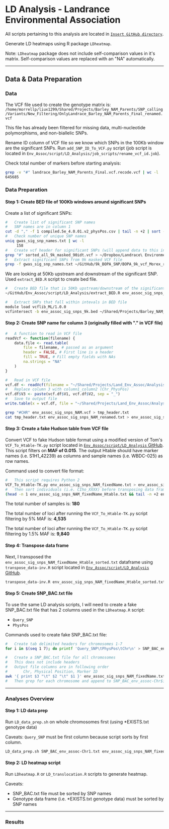 # LD Analysis - Landrance Environmental Association

All scripts pertaining to this analysis are located in [`Insert GitHub directory`]().

Generate LD heatmaps using R package `LDheatmap`.

Note: `LDheatmap` package does not include self-comparison values in it's matrix. Self-comparison values are replaced with an "NA" automatically.

---

## Data & Data Preparation

### Data

The VCF file used to create the genotype matrix is: `/home/morrellp/liux1299/Shared/Projects/Barley_NAM_Parents/SNP_calling/Variants/New_Filtering/OnlyLandrace_Barley_NAM_Parents_Final_renamed.vcf`

This file has already been filtered for missing data, multi-nucleotide polymorphisms, and non-biallelic SNPs.

Rename ID column of VCF file so we know which SNPs in the 100Kb window are the significant SNPs. Run `add_SNP_ID_To_VCF.py` script (job script is located in `Env_Assoc/script/LD_Analysis/job_scripts/rename_vcf_id.job`).

Check total number of markers before starting analysis:

```bash
grep -v "#" landrace_Barley_NAM_Parents_Final.vcf.recode.vcf | wc -l
645685
```

### Data Preparation

#### Step 1: Create BED file of 100Kb windows around significant SNPs

Create a list of significant SNPs:

```bash
#   Create list of significant SNP names
#   SNP names are in column 1
cut -d "," -f 1 compiled.5e_4.0.01.v2_physPos.csv | tail -n +2 | sort -uV > ~/Dropbox/Landrace\ Environmental\ Assocation/Analyses/LD/gwas_sig_snp_names.txt
#   Check number of unique SNP names
uniq gwas_sig_snp_names.txt | wc -l
     158
#   Create vcf header for significant SNPs (will append data to this in next step)
grep "#" sorted_all_9k_masked_90idt.vcf > ~/Dropbox/Landrace\ Environmental\ Assocation/Analyses/LD/env_assoc_sig_snps_9k.vcf
#   Extract significant SNPs from 9k masked VCF file
grep -f gwas_sig_snp_names.txt ~/GitHub/9k_BOPA_SNP/BOPA_9k_vcf_Morex_refv1/sorted_all_9k_masked_90idt.vcf >> env_assoc_sig_snps_9k.vcf
```

We are looking at 50Kb upstream and downstream of the significant SNP. Used `extract_BED.R` script to create bed file.

```bash
#   Create BED file that is 50Kb upstream/downstream of the significant SNP
~/GitHub/Env_Assoc/script/LD_Analysis/extract_BED.R env_assoc_sig_snps_9k.vcf 50000 ~/Dropbox/Landrace_Environmental_Assocation/Analyses/LD/env_assoc_sig_snps_9k.bed
```

```bash
#   Extract SNPs that fall within intevals in BED file
module load vcflib_ML/1.0.0
vcfintersect -b env_assoc_sig_snps_9k.bed ~/Shared/Projects/Barley_NAM_Parents/SNP_calling/Variants/New_Filtering/landrace_Barley_NAM_Parents_Final.vcf.recode.vcf > env_assoc_sig_snps_intersect.vcf
```

#### Step 2: Create SNP name for column 3 (originally filled with "." in VCF file)

```R
#   A function to read in VCF file
readVcf <- function(filename) {
    data.file <- read.table(
        file = filename, # passed as an argument
        header = FALSE, # First line is a header
        fill = TRUE, # Fill empty fields with NAs
        na.strings = "NA"
    )
}

#   Read in VCF file
vcf.df <- readVcf(filename = "~/Shared/Projects/Land_Env_Assoc/Analysis/LD_Analysis/env_assoc_sig_snps_NAM.vcf")
#   Replace column 3 with column1_column2 (Chr_PhysPos)
vcf.df$V3 <- paste(vcf.df$V1, vcf.df$V2, sep = "_")
#   Save to output file
write.table(x = vcf.df, file = "~/Shared/Projects/Land_Env_Assoc/Analysis/LD_Analysis/env_assoc_sig_snps_NAM_renamed.txt", sep = "\t", row.names = FALSE, col.names = FALSE, quote = FALSE)
```

```bash
grep "#CHR" env_assoc_sig_snps_NAM.vcf > tmp_header.txt
cat tmp_header.txt env_assoc_sig_snps_NAM_renamed.txt > env_assoc_sig_snps_NAM_fixedName.txt
```

#### Step 3: Create a fake Hudson table from VCF file

Convert VCF to fake Hudson table format using a modified version of Tom's `VCF_To_Htable-TK.py` script located in [`Env_Assoc/script/LD_Analysis` GitHub](https://github.com/MorrellLAB/Env_Assoc/tree/master/script/LD_Analysis). This script filters on **MAF of 0.015**. The output Htable should have marker names (i.e. S1H1_42239) as columns and sample names (i.e. WBDC-025) as row names.

Command used to convert file format:

```bash
#   This script requires Python 2
VCF_To_Htable-TK.py env_assoc_sig_snps_NAM_fixedName.txt > env_assoc_sig_snps_NAM_fixedName_Htable.txt
#   Then sort individuals (i.e. CIho_XXXX) before transposing data frame
(head -n 1 env_assoc_sig_snps_NAM_fixedName_Htable.txt && tail -n +2 env_assoc_sig_snps_NAM_fixedName_Htable.txt | sort -u -k1,1) > env_assoc_sig_snps_NAM_fixedName_Htable_sorted.txt
```

The total number of samples is: **180**

The total number of loci after running the `VCF_To_Htable-TK.py` script filtering by 5% MAF is: **4,535**

The total number of loci after running the `VCF_To_Htable-TK.py` script filtering by 1.5% MAF is: **9,840**

#### Step 4: Transpose data frame

Next, I transposed the `env_assoc_sig_snps_NAM_fixedName_Htable_sorted.txt` dataframe using `transpose_data-inv.R` script located in [`Env_Assoc/script/LD_Analysis` GitHub](https://github.com/MorrellLAB/Env_Assoc/tree/master/script/LD_Analysis).

```bash
transpose_data-inv.R env_assoc_sig_snps_NAM_fixedName_Htable_sorted.txt
```

#### Step 5: Create SNP_BAC.txt file

To use the same LD analysis scripts, I will need to create a fake SNP_BAC.txt file that has 2 columns used in the `LDheatmap.R` script:
- `Query_SNP`
- `PhysPos`

Commands used to create fake SNP_BAC.txt file:

```bash
#   Create tab delimited headers for chromosomes 1-7
for i in $(seq 1 7); do printf 'Query_SNP\tPhysPos\tChr\n' > SNP_BAC_env_assoc-Chr$i.txt; done

#   Create a SNP_BAC.txt file for all chromosomes
#   This does not include headers
#   Output file columns are in following order
#       Chr, Physical Position, Marker ID
awk '{ print $3 "\t" $2 "\t" $1 }' env_assoc_sig_snps_NAM_fixedName.txt | tail -n +2 | sort -k2n,2 > ~/Shared/Projects/Land_Env_Assoc/Analysis/LD_Analysis/results/tmp_snp_bac_all_chr.txt
#   Then grep for each chromosome and append to SNP_BAC_env_assoc-Chr$i.txt
```

---

### Analyses Overview

#### Step 1: LD data prep

Run `LD_data_prep.sh` on whole chromosomes first (using *EXISTS.txt genotype data)

Caveats: `Query_SNP` must be first column because script sorts by first column.

```bash
LD_data_prep.sh SNP_BAC_env_assoc-Chr1.txt env_assoc_sig_snps_NAM_fixedName_Htable_sorted_transposed.txt Chr1 ~/Shared/Projects/Land_Env_Assoc/Analysis/LD_Analysis/results extraction_SNPs.pl
```

#### Step 2: LD heatmap script

Run `LDheatmap.R` or `LD_translocation.R` scripts to generate heatmap.

Caveats:
- SNP_BAC.txt file must be sorted by SNP names
- Genotype data frame (i.e. *EXISTS.txt genotype data) must be sorted by SNP names

---

### Results
